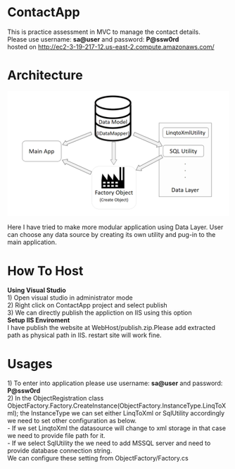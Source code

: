 # ContactApp
This is practice assessment in MVC to manage the contact details.<br/>
Please use username: <b>sa@user</b> and password: <b>P@ssw0rd</b><br/>
hosted on http://ec2-3-19-217-12.us-east-2.compute.amazonaws.com/
<h1>Architecture</h1>

 ![alt text](https://github.com/ganeshmarmat/ContactApp/blob/master/WebHost/Img1.png)

Here I have tried to make more modular application using Data Layer. User can choose any data source by creating its own utility and pug-in to the main application.<br/>

 <h1>How To Host</h1>
<b>Using Visual Studio</b><br/>
1) Open visual studio in administrator mode<br/>
2) Right click on ContactApp project and select publish<br/>
3) We can directly publish the appliction on IIS using this option<br/>
<b>Setup IIS Enviroment</b></br>
I have publish the website at WebHost/publish.zip.Please add extracted path as physical path in IIS. restart site will work fine. <br/>

<h1>Usages</h1>
  1) To enter into application please use username: <b>sa@user</b> and password: <b>P@ssw0rd</b><br/>
  2) In the ObjectRegistration class ObjectFactory.Factory.CreateInstance(ObjectFactory.InstanceType.LinqToXml);
  the InstanceType we can set either LinqToXml or SqlUtility accordingly we need to set other configuration as below.<br/>
  - If we set LinqtoXml the datasource will change to xml storage in that case we need to provide file path for it. <br/>
  - If we select SqlUtility the we need to add MSSQL server and need to provide database connection string.<br/>
  We can configure these setting from ObjectFactory/Factory.cs</br>
  
  

